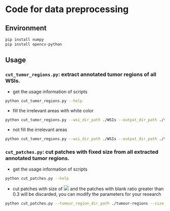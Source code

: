 # Code for data preprocessing

## Environment

```bash
pip install numpy
pip install opencv-python
```

## Usage

### `cut_tumor_regions.py`: extract annotated tumor regions of all WSIs.

- get the usage information of scripts

```bash
python cut_tumor_regions.py --help
```

- fill the irrelevant areas with white color

```bash
python cut_tumor_regions.py --wsi_dir_path ./WSIs --output_dir_path ./tumour-regions
```

- not fill the irrelevant areas

```bash
python cut_tumor_regions.py --wsi_dir_path ./WSIs --output_dir_path ./tumour-regions --not_filled_other_regions
```

### `cut_patches.py`: cut patches with fixed size from all extracted annotated tumor regions.

- get the usage information of scripts

```bash
python cut_patches.py --help
```

- cut patches with size of ![](https://render.githubusercontent.com/render/math?math=256\times256) and the patches with blank ratio greater than 0.3 will be discarded, you can modify the parameters for your research

```bash
python cut_patches.py --tumour_region_dir_path ./tumour-regions --size 256 --max_blank_ratio 0.3 --output_dir_path ./patches
```
